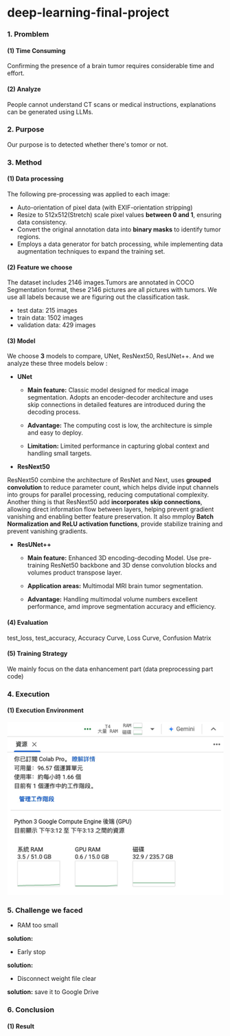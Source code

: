 # deep-learning-final-project
### 1. Promblem
#### (1) Time Consuming
Confirming the presence of a brain tumor requires considerable time and effort.
#### (2) Analyze
People cannot understand CT scans or medical instructions, explanations can be generated using LLMs.
### 2. Purpose
Our purpose is to detected whether there's tomor or not.
### 3. Method
#### (1) Data processing
The following pre-processing was applied to each image:
- Auto-orientation of pixel data (with EXIF-orientation stripping)
- Resize to 512x512(Stretch) scale pixel values **between 0 and 1**, ensuring data consistency.
- Convert the original annotation data into **binary masks** to identify tumor regions.
- Employs a data generator for batch processing, while implementing data augmentation techniques to expand the training set.

#### (2) Feature we choose
The dataset includes 2146 images.Tumors are annotated in COCO Segmentation format, these 2146 pictures are all pictures with tumors. We use all labels because we are figuring out the classification task.
- test data: 215 images
- train data: 1502 images
- validation data: 429 images

#### (3) Model
We choose **3** models to compare, UNet, ResNext50, ResUNet++. And we analyze these three models below :
- **UNet**

  - **Main feature:** Classic model designed for medical image segmentation. Adopts an encoder-decoder architecture and uses skip connections in detailed features are introduced during the decoding process.

  - **Advantage:** The computing cost is low, the architecture is simple and easy to deploy.

  - **Limitation:** Limited performance in capturing global context and handling small targets.

- **ResNext50**

ResNext50 combine the architecture of ResNet and Next, uses **grouped convolution** to reduce parameter count, which helps divide input channels into groups for parallel processing, reducing computational complexity. Another thing is that ResNext50 add **incorporates skip connections**, allowing direct information flow between layers, helping prevent gradient vanishing and enabling better feature preservation. It also mmploy **Batch Normalization and ReLU activation functions**, provide stabilize training and prevent vanishing gradients.
- **ResUNet++**

  - **Main feature:** Enhanced 3D encoding-decoding Model. Use pre-training ResNet50 backbone and 3D dense convolution blocks and volumes product transpose layer.

  - **Application areas:** Multimodal MRI brain tumor segmentation.

  - **Advantage:** Handling multimodal volume numbers excellent performance, amd improve segmentation accuracy and efficiency.

#### (4) Evaluation 
test_loss, test_accuracy, Accuracy Curve, Loss Curve, Confusion Matrix
#### (5) Training Strategy
We mainly focus on the data enhancement part (data preprocessing part code)
### 4. Execution
#### (1) Execution Environment
![image](./environment.jpg)

### 5. Challenge we faced
- RAM too small

**solution:**
- Early stop

**solution:** 
- Disconnect weight file clear
  
**solution:** save it to Google Drive
### 6. Conclusion
#### (1) Result

